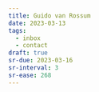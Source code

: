 ```yaml
---
title: Guido van Rossum
date: 2023-03-13
tags:
  - inbox
  - contact
draft: true
sr-due: 2023-03-16
sr-interval: 3
sr-ease: 268
---
```

